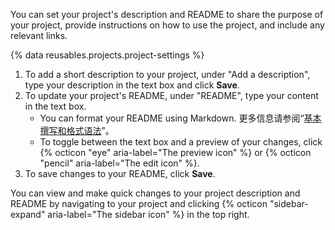 You can set your project's description and README to share the purpose of your project, provide instructions on how to use the project, and include any relevant links.

{% data reusables.projects.project-settings %}
1. To add a short description to your project, under "Add a description", type your description in the text box  and click **Save**.
1. To update your project's README, under "README", type your content in the text box.
   - You can format your README using Markdown. 更多信息请参阅“[基本撰写和格式语法](/get-started/writing-on-github/getting-started-with-writing-and-formatting-on-github/basic-writing-and-formatting-syntax)”。
   - To toggle between the text box and a preview of your changes, click {% octicon "eye" aria-label="The preview icon" %} or {% octicon "pencil" aria-label="The edit icon" %}.
1. To save changes to your README, click **Save**.

You can view and make quick changes to your project description and README by navigating to your project and clicking {% octicon "sidebar-expand" aria-label="The sidebar icon" %} in the top right.
